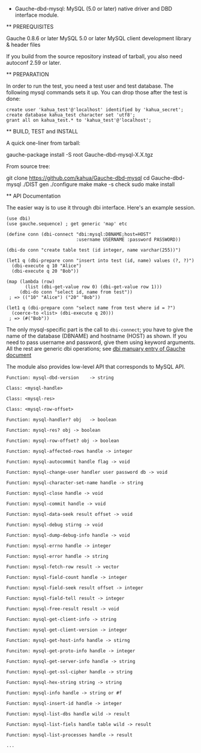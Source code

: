 * Gauche-dbd-mysql: MySQL (5.0 or later) native driver and DBD interface module.

** PREREQUISITES

 Gauche 0.8.6 or later
 MySQL 5.0 or later
 MySQL client development library & header files

 If you build from the source repository instead of tarball, you also
 need autoconf 2.59 or later.

** PREPARATION

In order to run the test, you need a test user and test database.
The following mysql commands sets it up.  You can drop those
after the test is done:

    create user 'kahua_test'@'localhost' identified by 'kahua_secret';
    create database kahua_test character set 'utf8';
    grant all on kahua_test.* to 'kahua_test'@'localhost';

** BUILD, TEST and INSTALL

A quick one-liner from tarball:

  gauche-package install -S root Gauche-dbd-mysql-X.X.tgz

From source tree:

  git clone https://github.com/kahua/Gauche-dbd-mysql
  cd Gauche-dbd-mysql
  ./DIST gen
  ./configure
  make
  make -s check
  sudo make install

** API Documentation

The easier way is to use it through dbi interface.
Here's an example session.

```
(use dbi)
(use gauche.sequence) ; get generic 'map' etc

(define conn (dbi-connect "dbi:mysql:DBNAME;host=HOST"
                          :username USERNAME :password PASSWORD))

(dbi-do conn "create table test (id integer, name varchar(255))")

(let1 q (dbi-prepare conn "insert into test (id, name) values (?, ?)")
  (dbi-execute q 10 "Alice")
  (dbi-execute q 20 "Bob"))

(map (lambda (row)
       (list (dbi-get-value row 0) (dbi-get-value row 1))) 
     (dbi-do conn "select id, name from test"))
 ; => (("10" "Alice") ("20" "Bob"))

(let1 q (dbi-prepare conn "select name from test where id = ?")
  (coerce-to <list> (dbi-execute q 20)))
 ; => (#("Bob"))
```

The only mysql-specific part is the call to `dbi-connect`; you have to
give the name of the database (DBNAME) and hostname (HOST) as shown.
If you need to pass username and password, give them using keyword arguments.
All the rest are generic dbi operations; see
[dbi manuary entry of Gauche document](http://practical-scheme.net/gauche/man/?p=dbi)

The module also provides low-level API that corresponds to
MySQL API.

    Function: mysql-dbd-version    -> string

    Class: <mysql-handle>

    Class: <mysql-res>

    Class: <mysql-row-offset>

    Function: mysql-handler? obj   -> boolean

    Function: mysql-res? obj -> boolean

    Function: mysql-row-offset? obj -> boolean

    Function: mysql-affected-rows handle -> integer

    Function: mysql-autocommit handle flag -> void

    Function: mysql-change-user handler user password db -> void

    Function: mysql-character-set-name handle -> string

    Function: mysql-close handle -> void

    Function: mysql-commit handle -> void

    Function: mysql-data-seek result offset -> void

    Function: mysql-debug stirng -> void

    Function: mysql-dump-debug-info handle -> void

    Function: mysql-errno handle -> integer

    Function: mysql-error handle -> string

    Function: mysql-fetch-row result -> vector

    Function: mysql-field-count handle -> integer

    Function: mysql-field-seek result offset -> integer

    Function: mysql-field-tell result -> integer

    Function: mysql-free-result result -> void

    Function: mysql-get-client-info -> string

    Function: mysql-get-client-version -> integer

    Function: mysql-get-host-info handle -> stirng

    Funciton: mysql-get-proto-info handle -> integer

    Function: mysql-get-server-info handle -> string

    Function: mysql-get-ssl-cipher handle -> string

    Function: mysql-hex-string string -> string

    Function: mysql-info handle -> string or #f

    Function: mysql-insert-id handle -> integer

    Function: mysql-list-dbs handle wild -> result

    Function: mysql-list-fiels handle table wild -> result

    Function: mysql-list-processes handle -> result

    ...

